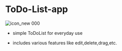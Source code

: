 # ToDo-List-app

![icon_new 000](https://user-images.githubusercontent.com/54323039/85901080-a67d9880-b81e-11ea-9ea8-195209bb39fa.jpg)

- simple ToDoList for everyday use

- includes various features like edit,delete,drag,etc.

